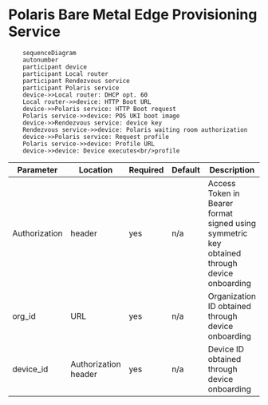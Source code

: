 # Polaris Bare Metal Edge Provisioning Service

```mermaid
    sequenceDiagram
    autonumber
    participant device
    participant Local router
    participant Rendezvous service
    participant Polaris service
    device->>Local router: DHCP opt. 60
    Local router->>device: HTTP Boot URL
    device->>Polaris service: HTTP Boot request
    Polaris service->>device: POS UKI boot image
    device->>Rendezvous service: device key
    Rendezvous service->>device: Polaris waiting room authorization
    device->>Polaris service: Request profile
    Polaris service->>device: Profile URL
    device->>device: Device executes<br/>profile
```


Parameter | Location | Required | Default | Description
--------- | ------- |------- |------- | -----------
Authorization | header | yes | n/a | Access Token in Bearer format signed using symmetric key obtained through device onboarding
org_id | URL | yes | n/a | Organization ID obtained through device onboarding
device_id | Authorization header | yes | n/a | Device ID obtained through device onboarding
